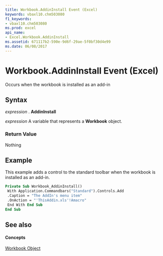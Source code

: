 ```yaml
---
title: Workbook.AddinInstall Event (Excel)
keywords: vbaxl10.chm503080
f1_keywords:
- vbaxl10.chm503080
ms.prod: excel
api_name:
- Excel.Workbook.AddinInstall
ms.assetid: 671117b2-590e-9d6f-29ae-5f0bf30d4e99
ms.date: 06/08/2017
---
```



# Workbook.AddinInstall Event (Excel)

Occurs when the workbook is installed as an add-in


## Syntax

 _expression_ . **AddinInstall**

 _expression_ A variable that represents a **Workbook** object.


### Return Value

Nothing


## Example

This example adds a control to the standard toolbar when the workbook is installed as an add-in.


```vb
Private Sub Workbook_AddinInstall() 
 With Application.Commandbars("Standard").Controls.Add 
 .Caption = "The AddIn's menu item" 
 .OnAction = "'ThisAddin.xls'!Amacro" 
 End With End Sub 
End Sub
```


## See also


#### Concepts


[Workbook Object](Excel.Workbook.md)

